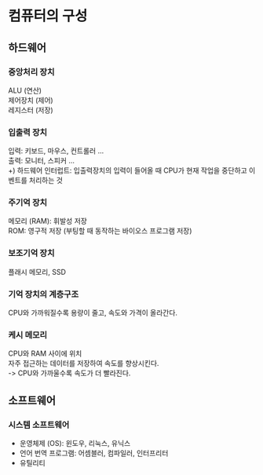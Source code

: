 # 컴퓨터의 구성
## 하드웨어
### 중앙처리 장치
ALU (연산)  
제어장치 (제어)  
레지스터 (저장)  
### 입출력 장치
입력: 키보드, 마우스, 컨트롤러 ...  
출력: 모니터, 스피커 ...  
+) 하드웨어 인터럽트: 입출력장치의 입력이 들어올 때 CPU가 현재 작업을 중단하고 이벤트를 처리하는 것
### 주기억 장치
메모리 (RAM): 휘발성 저장  
ROM: 영구적 저장 (부팅할 때 동작하는 바이오스 프로그램 저장)  
### 보조기억 장치
플래시 메모리, SSD
### 기억 장치의 계층구조
CPU와 가까워질수록 용량이 줄고, 속도와 가격이 올라간다.
### 케시 메모리
CPU와 RAM 사이에 위치  
자주 접근하는 데이터를 저장하여 속도를 향상시킨다.  
-> CPU와 가까울수록 속도가 더 빨라진다.
## 소프트웨어
### 시스템 소프트웨어
- 운영체제 (OS): 윈도우, 리눅스, 유닉스
- 언어 번역 프로그램: 어셈블러, 컴파일러, 인터프리터
- 유틸리티
